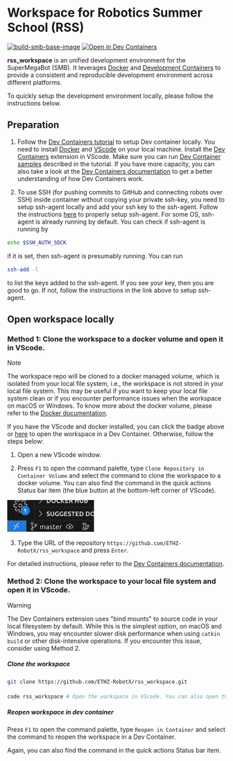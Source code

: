 # Workspace for Robotics Summer School (RSS)

[![build-smb-base-image](https://github.com/ETHZ-RobotX/rss_workspace/actions/workflows/build_push.yml/badge.svg?branch=main)](https://github.com/ETHZ-RobotX/rss_workspace/actions/workflows/build_push.yml)  [![Open in Dev Containers](https://img.shields.io/static/v1?label=Dev%20Containers&message=Open&color=blue&logo=visualstudiocode)](https://vscode.dev/redirect?url=vscode://ms-vscode-remote.remote-containers/cloneInVolume?url=https://github.com/ETHZ-RobotX/rss_workspace)


**rss_workspace** is an unified development environment for the SuperMegaBot (SMB). It leverages [Docker](https://www.docker.com/) and [Development Containers](https://containers.dev) to provide a consistent and reproducible development environment across different platforms.

To quickly setup the development environment locally, please follow the instructions below.

## Preparation
1. Follow the [Dev Containers tutorial](https://code.visualstudio.com/docs/devcontainers/tutorial) to setup Dev container locally. You need to install [Docker](https://docs.docker.com/get-docker/) and [VScode](https://code.visualstudio.com/download) on your local machine. Install the [Dev Containers](https://marketplace.visualstudio.com/items?itemName=ms-vscode-remote.remote-containers) extension in VScode. Make sure you can run [Dev Container samples](https://code.visualstudio.com/docs/devcontainers/tutorial#_get-the-sample) described in the tutorial. If you have more capacity, you can also take a look at the [Dev Containers documentation](https://code.visualstudio.com/docs/devcontainers/containers) to get a better understanding of how Dev Containers work.


2. To use SSH (for pushing commits to GitHub and connecting robots over SSH) inside container without copying your private ssh-key, you need to setup ssh-agent locally and add your ssh key to the ssh-agent. Follow the instructions [here](https://code.visualstudio.com/remote/advancedcontainers/sharing-git-credentials#_using-ssh-keys) to properly setup ssh-agent. For some OS, ssh-agent is already running by default. You can check if ssh-agent is running by 
```bash
echo $SSH_AUTH_SOCK
```
if it is set, then ssh-agent is presumably running. You can run
```bash
ssh-add -l
```
to list the keys added to the ssh-agent. If you see your key, then you are good to go. If not, follow the instructions in the link above to setup ssh-agent.

## Open workspace locally

### **Method 1**: Clone the workspace to a docker volume and open it in VScode.

> [!NOTE]
> The workspace repo will be cloned to a docker managed volume, which is isolated from your local file system, i.e., the workspace is not stored in your local file system. This may be useful if you want to keep your local file system clean or if you encounter performance issues when the workspace on macOS or Windows. To know more about the docker volume, please refer to the [Docker documentation](https://docs.docker.com/storage/volumes/).

If you have the VScode and docker installed, you can click the badge above or [here](https://vscode.dev/redirect?url=vscode://ms-vscode-remote.remote-containers/cloneInVolume?url=https://github.com/ETHZ-RobotX/rss_workspace) to open the workspace in a Dev Container. Otherwise, follow the steps below:

1. Open a new VScode window.

2. Press `F1` to open the command palette, type `Clone Repository in Container Volume` and select the command to clone the workspace to a docker volume. You can also find the command in the quick actions Status bar item (the blue button at the bottom-left corner of VScode). 

<img src="images/quick_action_icon.png" alt="quick action bar" width="200"/>

3. Type the URL of the repository `https://github.com/ETHZ-RobotX/rss_workspace` and press `Enter`.

For detailed instructions, please refer to the [Dev Containers documentation](https://code.visualstudio.com/docs/devcontainers/containers#_quick-start-open-a-git-repository-or-github-pr-in-an-isolated-container-volume).


### **Method 2**: Clone the workspace to your local file system and open it in VScode.
> [!WARNING]  
> The Dev Containers extension uses "bind mounts" to source code in your local filesystem by default. While this is the simplest option, on macOS and Windows, you may encounter slower disk performance when using `catkin build` or other disk-intensive operations. If you encounter this issue, consider using Method 2.

##### Clone the workspace
```bash
git clone https://github.com/ETHZ-RobotX/rss_workspace.git

code rss_workspace # Open the workspace in VScode. You can also open the folder in VScode manually.
```
##### Reopen workspace in dev container

Press `F1` to open the command palette, type `Reopen in Container` and select the command to reopen the workspace in a Dev Container.

Again, you can also find the command in the quick actions Status bar item.


